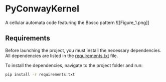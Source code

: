 # PyConwayKernel
A cellular automata code featuring the Bosco pattern
![[Figure_1.png]]

## Requirements
Before launching the project, you must install the necessary dependencies.
All dependencies are listed in the [requirements.txt](requirements.txt) file. 

To install the dependencies, navigate to the project folder and run:
```bash
pip install -r requirements.txt
```
